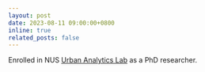```yaml
---
layout: post
date: 2023-08-11 09:00:00+0800
inline: true
related_posts: false
---
```


Enrolled in NUS [Urban Analytics Lab](https://ual.sg/) as a PhD researcher.
